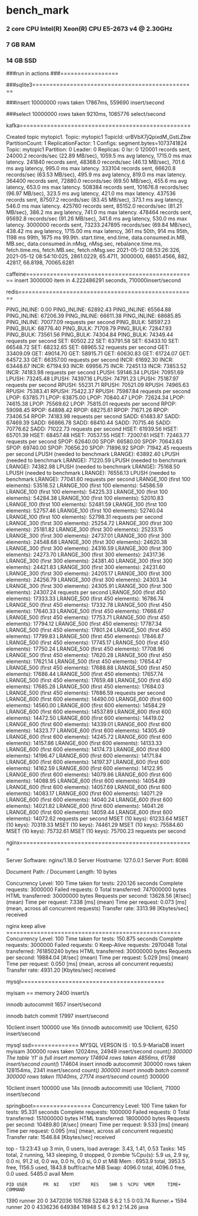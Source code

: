 # bench_mark

### 2 core CPU Intel(R) Xeon(R) CPU E5-2673 v4 @ 2.30GHz
### 7 GB RAM 
### 14 GB SSD 

###run in actions
###=================

###sqlite3================================================

###insert 10000000 rows taken 17867ms, 559690 insert/second 

###select 10000000 rows taken 9210ms, 1085776 select/second 


kafka==================================================

Created topic mytopic1.
Topic: mytopic1	TopicId: urBVbX7jQpixdM_GstLZbw	PartitionCount: 1	ReplicationFactor: 1	Configs: segment.bytes=1073741824
	Topic: mytopic1	Partition: 0	Leader: 0	Replicas: 0	Isr: 0
120001 records sent, 24000.2 records/sec (22.89 MB/sec), 1059.5 ms avg latency, 1715.0 ms max latency.
241840 records sent, 48368.0 records/sec (46.13 MB/sec), 701.6 ms avg latency, 995.0 ms max latency.
333104 records sent, 66620.8 records/sec (63.53 MB/sec), 495.9 ms avg latency, 819.0 ms max latency.
364400 records sent, 72880.0 records/sec (69.50 MB/sec), 455.6 ms avg latency, 653.0 ms max latency.
508384 records sent, 101676.8 records/sec (96.97 MB/sec), 323.5 ms avg latency, 421.0 ms max latency.
437536 records sent, 87507.2 records/sec (83.45 MB/sec), 373.1 ms avg latency, 546.0 ms max latency.
425760 records sent, 85152.0 records/sec (81.21 MB/sec), 386.2 ms avg latency, 741.0 ms max latency.
478464 records sent, 95692.8 records/sec (91.26 MB/sec), 341.6 ms avg latency, 530.0 ms max latency.
3000000 records sent, 73233.247895 records/sec (69.84 MB/sec), 438.42 ms avg latency, 1715.00 ms max latency, 361 ms 50th, 914 ms 95th, 1198 ms 99th, 1675 ms 99.9th.
start.time, end.time, data.consumed.in.MB, MB.sec, data.consumed.in.nMsg, nMsg.sec, rebalance.time.ms, fetch.time.ms, fetch.MB.sec, fetch.nMsg.sec
2021-05-12 08:53:26:326, 2021-05-12 08:54:10:025, 2861.0229, 65.4711, 3000000, 68651.4566, 882, 42817, 66.8198, 70065.6281


caffeine==================================================
insert 3000000 item  in 4.222486291 seconds, 710000insert/second


redis====================================================

PING_INLINE: 0.00
PING_INLINE: 62892.43
PING_INLINE: 65564.88
PING_INLINE: 67206.39
PING_INLINE: 66611.38
PING_INLINE: 68685.85
PING_INLINE: 70077.09 requests per second
PING_BULK: 58597.23
PING_BULK: 68776.40
PING_BULK: 71709.79
PING_BULK: 72847.93
PING_BULK: 73561.56
PING_BULK: 74304.84
PING_BULK: 74349.44 requests per second
SET: 60502.22
SET: 63791.58
SET: 63433.10
SET: 66548.72
SET: 68232.65
SET: 68965.52 requests per second
GET: 33409.09
GET: 49014.70
GET: 58915.71
GET: 60630.83
GET: 61724.07
GET: 64572.33
GET: 66357.00 requests per second
INCR: 61692.30
INCR: 63448.67
INCR: 67194.93
INCR: 69956.75
INCR: 72451.13
INCR: 73853.52
INCR: 74183.98 requests per second
LPUSH: 59146.34
LPUSH: 70951.69
LPUSH: 73245.48
LPUSH: 74397.16
LPUSH: 74791.23
LPUSH: 75187.97 requests per second
RPUSH: 55231.71
RPUSH: 70521.09
RPUSH: 74965.63
RPUSH: 75383.41
RPUSH: 75422.37
RPUSH: 75987.84 requests per second
LPOP: 63785.71
LPOP: 63875.00
LPOP: 70840.47
LPOP: 72624.34
LPOP: 74615.38
LPOP: 75569.62
LPOP: 75815.01 requests per second
RPOP: 59098.45
RPOP: 64898.42
RPOP: 68275.61
RPOP: 71671.26
RPOP: 73406.54
RPOP: 74183.98 requests per second
SADD: 61483.87
SADD: 67469.39
SADD: 66866.78
SADD: 68410.44
SADD: 70715.46
SADD: 70776.62
SADD: 71022.73 requests per second
HSET: 61939.56
HSET: 65701.39
HSET: 68457.48
HSET: 70537.55
HSET: 72007.61
HSET: 72463.77 requests per second
SPOP: 62640.00
SPOP: 66580.00
SPOP: 70643.63
SPOP: 69740.00
SPOP: 70656.20
SPOP: 71896.92
SPOP: 71942.45 requests per second
LPUSH (needed to benchmark LRANGE): 63892.40
LPUSH (needed to benchmark LRANGE): 71220.59
LPUSH (needed to benchmark LRANGE): 74382.98
LPUSH (needed to benchmark LRANGE): 75168.50
LPUSH (needed to benchmark LRANGE): 76556.13
LPUSH (needed to benchmark LRANGE): 77041.60 requests per second
LRANGE_100 (first 100 elements): 53518.52
LRANGE_100 (first 100 elements): 54586.59
LRANGE_100 (first 100 elements): 54225.33
LRANGE_100 (first 100 elements): 54284.38
LRANGE_100 (first 100 elements): 52010.83
LRANGE_100 (first 100 elements): 52481.59
LRANGE_100 (first 100 elements): 52757.46
LRANGE_100 (first 100 elements): 52740.04
LRANGE_100 (first 100 elements): 52798.31 requests per second
LRANGE_300 (first 300 elements): 25254.72
LRANGE_300 (first 300 elements): 25181.82
LRANGE_300 (first 300 elements): 25233.15
LRANGE_300 (first 300 elements): 24737.01
LRANGE_300 (first 300 elements): 24548.68
LRANGE_300 (first 300 elements): 24620.38
LRANGE_300 (first 300 elements): 24316.59
LRANGE_300 (first 300 elements): 24273.70
LRANGE_300 (first 300 elements): 24317.36
LRANGE_300 (first 300 elements): 24381.40
LRANGE_300 (first 300 elements): 24421.83
LRANGE_300 (first 300 elements): 24231.60
LRANGE_300 (first 300 elements): 24205.17
LRANGE_300 (first 300 elements): 24256.79
LRANGE_300 (first 300 elements): 24303.34
LRANGE_300 (first 300 elements): 24305.91
LRANGE_300 (first 300 elements): 24307.24 requests per second
LRANGE_500 (first 450 elements): 17333.33
LRANGE_500 (first 450 elements): 16786.74
LRANGE_500 (first 450 elements): 17332.78
LRANGE_500 (first 450 elements): 17640.33
LRANGE_500 (first 450 elements): 17666.67
LRANGE_500 (first 450 elements): 17753.71
LRANGE_500 (first 450 elements): 17794.12
LRANGE_500 (first 450 elements): 17787.34
LRANGE_500 (first 450 elements): 17801.24
LRANGE_500 (first 450 elements): 17799.83
LRANGE_500 (first 450 elements): 17846.87
LRANGE_500 (first 450 elements): 17745.17
LRANGE_500 (first 450 elements): 17750.24
LRANGE_500 (first 450 elements): 17708.96
LRANGE_500 (first 450 elements): 17620.28
LRANGE_500 (first 450 elements): 17621.14
LRANGE_500 (first 450 elements): 17654.47
LRANGE_500 (first 450 elements): 17688.88
LRANGE_500 (first 450 elements): 17686.44
LRANGE_500 (first 450 elements): 17657.74
LRANGE_500 (first 450 elements): 17659.48
LRANGE_500 (first 450 elements): 17685.28
LRANGE_500 (first 450 elements): 17684.03
LRANGE_500 (first 450 elements): 17686.59 requests per second
LRANGE_600 (first 600 elements): 14490.00
LRANGE_600 (first 600 elements): 14560.00
LRANGE_600 (first 600 elements): 14584.29
LRANGE_600 (first 600 elements): 14537.89
LRANGE_600 (first 600 elements): 14472.50
LRANGE_600 (first 600 elements): 14419.02
LRANGE_600 (first 600 elements): 14339.01
LRANGE_600 (first 600 elements): 14323.77
LRANGE_600 (first 600 elements): 14305.49
LRANGE_600 (first 600 elements): 14245.72
LRANGE_600 (first 600 elements): 14157.86
LRANGE_600 (first 600 elements): 14133.33
LRANGE_600 (first 600 elements): 14174.73
LRANGE_600 (first 600 elements): 14196.47
LRANGE_600 (first 600 elements): 14171.84
LRANGE_600 (first 600 elements): 14197.37
LRANGE_600 (first 600 elements): 14162.59
LRANGE_600 (first 600 elements): 14122.95
LRANGE_600 (first 600 elements): 14079.86
LRANGE_600 (first 600 elements): 14088.95
LRANGE_600 (first 600 elements): 14054.89
LRANGE_600 (first 600 elements): 14057.69
LRANGE_600 (first 600 elements): 14083.17
LRANGE_600 (first 600 elements): 14071.29
LRANGE_600 (first 600 elements): 14040.24
LRANGE_600 (first 600 elements): 14021.82
LRANGE_600 (first 600 elements): 14041.26
LRANGE_600 (first 600 elements): 14059.44
LRANGE_600 (first 600 elements): 14072.62 requests per second
MSET (10 keys): 61233.64
MSET (10 keys): 70319.33
MSET (10 keys): 74461.29
MSET (10 keys): 75584.60
MSET (10 keys): 75732.61
MSET (10 keys): 75700.23 requests per second




nginx===================================================

Server Software:        nginx/1.18.0
Server Hostname:        127.0.0.1
Server Port:            8086

Document Path:          /
Document Length:        10 bytes

Concurrency Level:      100
Time taken for tests:   220.126 seconds
Complete requests:      3000000
Failed requests:        0
Total transferred:      747000000 bytes
HTML transferred:       30000000 bytes
Requests per second:    13628.56 [#/sec] (mean)
Time per request:       7.338 [ms] (mean)
Time per request:       0.073 [ms] (mean, across all concurrent requests)
Transfer rate:          3313.98 [Kbytes/sec] received

nginx keep alive ===================================================
Concurrency Level:      100
Time taken for tests:   150.875 seconds
Complete requests:      3000000
Failed requests:        0
Keep-Alive requests:    2970048
Total transferred:      761850240 bytes
HTML transferred:       30000000 bytes
Requests per second:    19884.04 [#/sec] (mean)
Time per request:       5.029 [ms] (mean)
Time per request:       0.050 [ms] (mean, across all concurrent requests)
Transfer rate:          4931.20 [Kbytes/sec] received



mysql==========================================

myisam == memory
2400 insert/s


innodb autocommit 
1657 insert/second 


innodb batch commit
17997 insert/second 

10client insert 100000 use 16s (innodb autocommit)
use 10client,  6250  insert/second 


mysql ssd==============
MYSQL VERSON IS : 10.5.9-MariaDB
insert myisam 300000 rows taken 12024ms, 24949 insert/second 
count(*)        300000
 The table 't1' is full
insert memory 174604 rows taken 4856ms, 61786 insert/second 
count(*)        174604
insert innodb autocommit 300000 rows taken 128154ms, 2341 insert/second 
count(*)        300000
insert innodb batch commit 300000 rows taken 11040ms, 27174 insert/second 
count(*)        300000

10client insert 100000 use 14s (innodb autocommit)
use 10client,  71000  insert/second 


springboot=================
Concurrency Level:      100
Time taken for tests:   95.331 seconds
Complete requests:      1000000
Failed requests:        0
Total transferred:      151000000 bytes
HTML transferred:       18000000 bytes
Requests per second:    10489.80 [#/sec] (mean)
Time per request:       9.533 [ms] (mean)
Time per request:       0.095 [ms] (mean, across all concurrent requests)
Transfer rate:          1546.84 [Kbytes/sec] received

top - 13:23:43 up 3 min,  0 users,  load average: 3.43, 1.41, 0.53
Tasks: 145 total,   2 running, 143 sleeping,   0 stopped,   0 zombie
%Cpu(s):  5.9 us,  2.9 sy,  0.0 ni, 91.2 id,  0.0 wa,  0.0 hi,  0.0 si,  0.0 st
MiB Mem :   6953.9 total,   3953.5 free,   1156.5 used,   1843.8 buff/cache
MiB Swap:   4096.0 total,   4096.0 free,      0.0 used.   5485.0 avail Mem 

    PID USER      PR  NI    VIRT    RES    SHR S  %CPU  %MEM     TIME+ COMMAND
   1390 runner    20   0 3472036 105788  52248 S   6.2   1.5   0:03.74 Runner.+
   1594 runner    20   0 4336236 649384  16948 S   6.2   9.1   2:14.26 java


